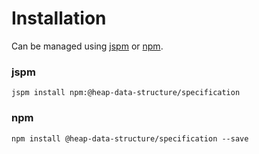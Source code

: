 # Installation

Can be managed using
[jspm](http://jspm.io)
or [npm](https://github.com/npm/npm).

### jspm
```terminal
jspm install npm:@heap-data-structure/specification
```

### npm
```terminal
npm install @heap-data-structure/specification --save
```
